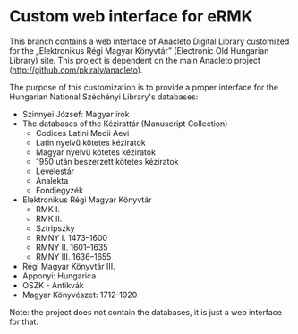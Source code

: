 # Custom web interface for eRMK

This branch contains a web interface of Anacleto Digital Library customized for the „Elektronikus Régi Magyar Könyvtár” (Electronic Old Hungarian Library) site. This project is dependent on the main Anacleto project (http://github.com/pkiraly/anacleto).

The purpose of this customization is to provide a proper interface for the Hungarian National Széchényi Library's databases:

* Szinnyei József: Magyar írók
* The databases of the Kézirattár (Manuscript Collection)
  * Codices Latini Medii Aevi
  * Latin nyelvű kötetes kéziratok
  * Magyar nyelvű kötetes kéziratok
  * 1950 után beszerzett kötetes kéziratok
  * Levelestár
  * Analekta
  * Fondjegyzék
* Elektronikus Régi Magyar Könyvtár
  * RMK I.
  * RMK II.
  * Sztripszky
  * RMNY I. 1473–1600
  * RMNY II. 1601–1635
  * RMNY III. 1636–1655
* Régi Magyar Könyvtár III.
* Apponyi: Hungarica
* OSZK - Antikvák
* Magyar Könyvészet: 1712-1920

Note: the project does not contain the databases, it is just a web interface for that.